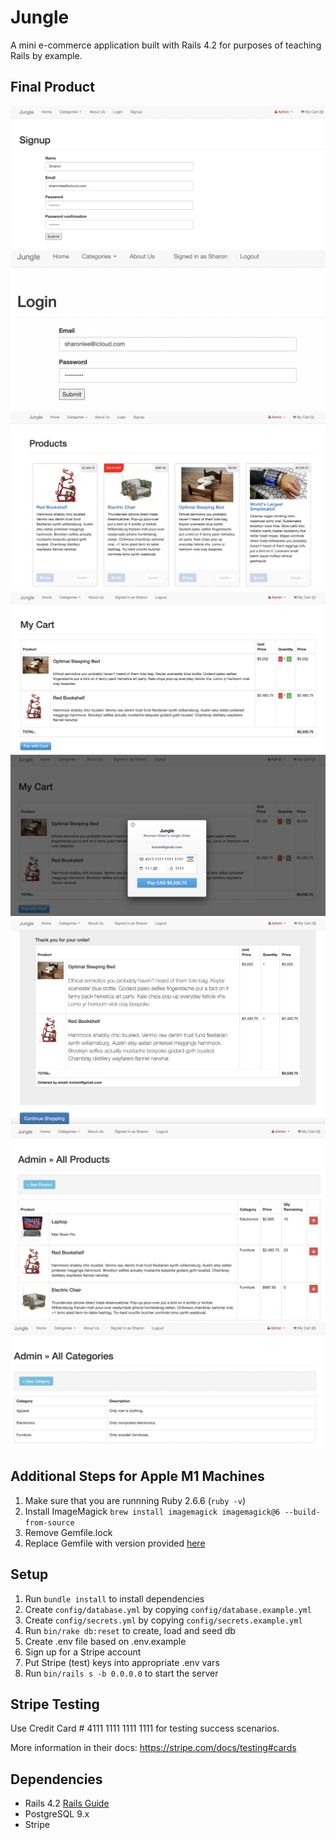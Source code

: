 # Jungle

A mini e-commerce application built with Rails 4.2 for purposes of teaching Rails by example.

## Final Product

!["Screenshot of User Signup Page"](https://github.com/sharonshlee/jungle-rails/blob/master/docs/user_signup.png)
!["Screenshot of User Login Page"](https://github.com/sharonshlee/jungle-rails/blob/master/docs/user_login.png)
!["Screenshot of Product Page"](https://github.com/sharonshlee/jungle-rails/blob/master/docs/products.png)
!["Screenshot of Shopping Cart Page"](https://github.com/sharonshlee/jungle-rails/blob/master/docs/shopping_cart.png)
!["Screenshot of Payment Page"](https://github.com/sharonshlee/jungle-rails/blob/master/docs/payment.png)
!["Screenshot of Order Summary Page"](https://github.com/sharonshlee/jungle-rails/blob/master/docs/order_summary.png)
!["Screenshot of Admin Products Page"](https://github.com/sharonshlee/jungle-rails/blob/master/docs/admin_all_products.png)
!["Screenshot of Admin Category Page"](https://github.com/sharonshlee/jungle-rails/blob/master/docs/admin_category.png)

## Additional Steps for Apple M1 Machines

1. Make sure that you are runnning Ruby 2.6.6 (`ruby -v`)
1. Install ImageMagick `brew install imagemagick imagemagick@6 --build-from-source`
1. Remove Gemfile.lock
1. Replace Gemfile with version provided [here](https://gist.githubusercontent.com/FrancisBourgouin/831795ae12c4704687a0c2496d91a727/raw/ce8e2104f725f43e56650d404169c7b11c33a5c5/Gemfile)

## Setup

1. Run `bundle install` to install dependencies
2. Create `config/database.yml` by copying `config/database.example.yml`
3. Create `config/secrets.yml` by copying `config/secrets.example.yml`
4. Run `bin/rake db:reset` to create, load and seed db
5. Create .env file based on .env.example
6. Sign up for a Stripe account
7. Put Stripe (test) keys into appropriate .env vars
8. Run `bin/rails s -b 0.0.0.0` to start the server

## Stripe Testing

Use Credit Card # 4111 1111 1111 1111 for testing success scenarios.

More information in their docs: <https://stripe.com/docs/testing#cards>

## Dependencies

- Rails 4.2 [Rails Guide](http://guides.rubyonrails.org/v4.2/)
- PostgreSQL 9.x
- Stripe
